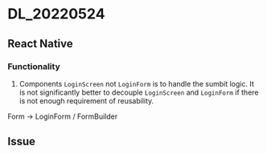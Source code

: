 # DL_20220524

## React Native

### Functionality

1. Components
`LoginScreen` not `LoginForm` is to handle the sumbit logic. It is not significantly better to decouple `LoginScreen` and `LoginForm` if there is not enough requirement of reusability.

Form -> LoginForm / FormBuilder


## Issue
